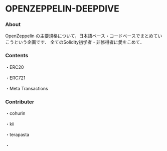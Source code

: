 # OPENZEPPELIN-DEEPDIVE
### About
OpenZeppelin の主要規格について，日本語ベース・コードベースでまとめていこうという企画です．
全てのSolidity初学者・非修得者に愛をこめて．

### Contents

・ERC20

・ERC721

・Meta Transactions

### Contributer
・cohurin

・kii

・terapasta

・

